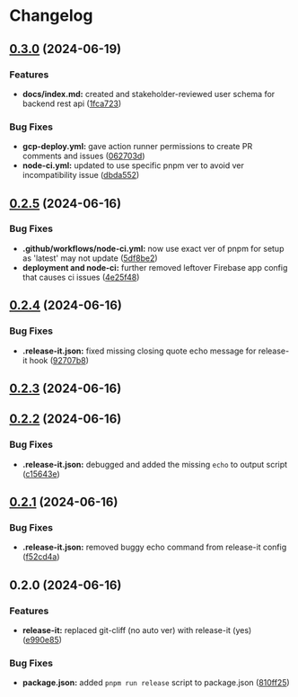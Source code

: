 # Changelog

## [0.3.0](https://github.com/devosu/research-mentorship-backend-lite/compare/v0.2.5...v0.3.0) (2024-06-19)


### Features

* **docs/index.md:** created and stakeholder-reviewed user schema for backend rest api ([1fca723](https://github.com/devosu/research-mentorship-backend-lite/commit/1fca723c61e50f599dc80f5c824a4617a882c51f))


### Bug Fixes

* **gcp-deploy.yml:** gave action runner permissions to create PR comments and issues ([062703d](https://github.com/devosu/research-mentorship-backend-lite/commit/062703d21a30d0d871f1caa2ef2268ca69b2dbb1))
* **node-ci.yml:** updated to use specific pnpm ver to avoid ver incompatibility issue ([dbda552](https://github.com/devosu/research-mentorship-backend-lite/commit/dbda5522197220a8767a10a98f422ce1c75d9425))

## [0.2.5](https://github.com/devosu/research-mentorship-backend-lite/compare/v0.2.4...v0.2.5) (2024-06-16)


### Bug Fixes

* **.github/workflows/node-ci.yml:** now use exact ver of pnpm for setup as 'latest' may not update ([5df8be2](https://github.com/devosu/research-mentorship-backend-lite/commit/5df8be26d77e8728774fb9a3aa570996c90cad3c))
* **deployment and node-ci:** further removed leftover Firebase app config that causes ci issues ([4e25f48](https://github.com/devosu/research-mentorship-backend-lite/commit/4e25f48c9e646fdc5f32c9c545918d1d5f797e23))

## [0.2.4](https://github.com/devosu/research-mentorship-backend-lite/compare/v0.2.3...v0.2.4) (2024-06-16)


### Bug Fixes

* **.release-it.json:** fixed missing closing quote echo message for release-it hook ([92707b8](https://github.com/devosu/research-mentorship-backend-lite/commit/92707b8e808f5e14376e12cdbf20b9cc3b127427))

## [0.2.3](https://github.com/devosu/research-mentorship-backend-lite/compare/v0.2.2...v0.2.3) (2024-06-16)

## [0.2.2](https://github.com/devosu/research-mentorship-backend-lite/compare/v0.2.1...v0.2.2) (2024-06-16)


### Bug Fixes

* **.release-it.json:** debugged and added the missing `echo` to output script ([c15643e](https://github.com/devosu/research-mentorship-backend-lite/commit/c15643e04092aeb43ba8d0e24950f76870953816))

## [0.2.1](https://github.com/devosu/research-mentorship-backend-lite/compare/v0.2.0...v0.2.1) (2024-06-16)


### Bug Fixes

* **.release-it.json:** removed buggy echo command from release-it config ([f52cd4a](https://github.com/devosu/research-mentorship-backend-lite/commit/f52cd4a2dce0eec01816922bfb0a05b8a1fd0018))

## 0.2.0 (2024-06-16)


### Features

* **release-it:** replaced git-cliff (no auto ver) with release-it (yes) ([e990e85](https://github.com/devosu/research-mentorship-backend-lite/commit/e990e850c2d4a0165a3ca9c086db28225cdc1c00))


### Bug Fixes

* **package.json:** added `pnpm run release` script to package.json ([810ff25](https://github.com/devosu/research-mentorship-backend-lite/commit/810ff25ce1a7b8e6283a3952e82a189b594a63e7))
